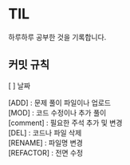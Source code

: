 # TIL
하루하루 공부한 것을 기록합니다.

## 커밋 규칙
[ ] 날짜

[ADD] : 문제 풀이 파일이나 업로드 <br>
[MOD] : 코드 수정이나 추가 풀이 <br>
[comment] : 필요한 주석 추가 및 변경 <br>
[DEL] : 코드나 파일 삭제 <br>
[RENAME] : 파일명 변경 <br>
[REFACTOR] : 전면 수정